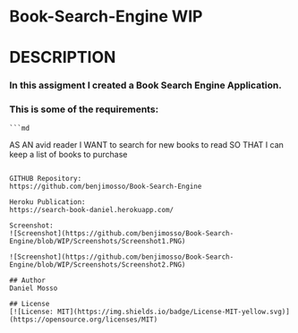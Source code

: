 # Book-Search-Engine WIP
# DESCRIPTION
### In this assigment I created a Book Search Engine Application. 
### This is some of the requirements:
    ```md
AS AN avid reader
I WANT to search for new books to read
SO THAT I can keep a list of books to purchase
```

GITHUB Repository:
https://github.com/benjimosso/Book-Search-Engine

Heroku Publication:
https://search-book-daniel.herokuapp.com/

Screenshot:
![Screenshot](https://github.com/benjimosso/Book-Search-Engine/blob/WIP/Screenshots/Screenshot1.PNG)

![Screenshot](https://github.com/benjimosso/Book-Search-Engine/blob/WIP/Screenshots/Screenshot2.PNG)

## Author
Daniel Mosso

## License
[![License: MIT](https://img.shields.io/badge/License-MIT-yellow.svg)](https://opensource.org/licenses/MIT)